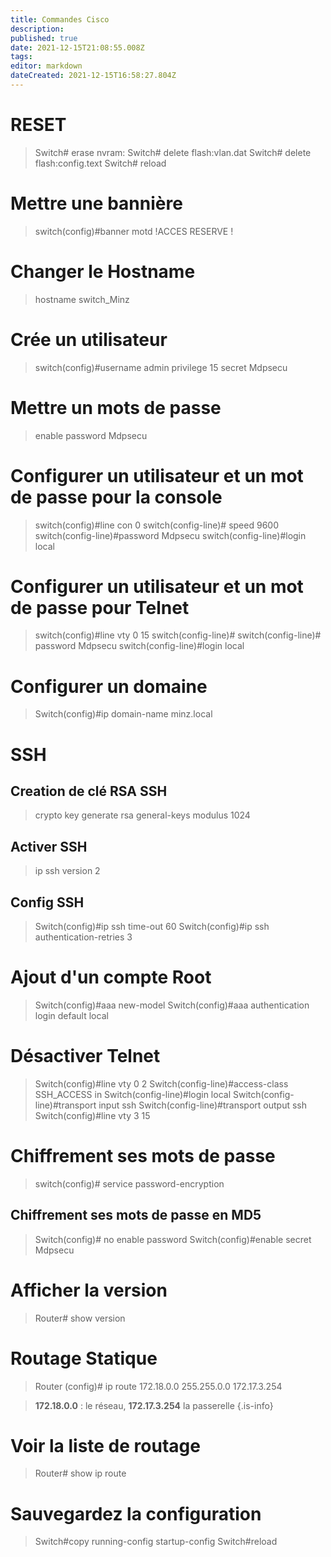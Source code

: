 ```yaml
---
title: Commandes Cisco
description: 
published: true
date: 2021-12-15T21:08:55.008Z
tags: 
editor: markdown
dateCreated: 2021-12-15T16:58:27.804Z
---
```


# RESET
> Switch# erase nvram:
Switch# delete flash:vlan.dat
Switch# delete flash:config.text
Switch# reload

# Mettre une bannière
> switch(config)#banner motd !ACCES RESERVE ! 

# Changer le Hostname
> hostname switch_Minz

# Crée un utilisateur
> switch(config)#username admin privilege 15 secret Mdpsecu

# Mettre un mots de passe
> enable password Mdpsecu

# Configurer un utilisateur et un mot de passe pour la console
> switch(config)#line con 0
switch(config-line)# speed 9600
switch(config-line)#password Mdpsecu
switch(config-line)#login local

# Configurer un utilisateur et un mot de passe pour Telnet
> switch(config)#line vty 0 15
switch(config-line)#
switch(config-line)# password Mdpsecu
switch(config-line)#login local

# Configurer un domaine
> Switch(config)#ip domain-name minz.local

# SSH
## Creation de clé RSA SSH
> crypto key generate rsa general-keys modulus 1024
## Activer SSH
>ip ssh version 2
## Config SSH
> Switch(config)#ip ssh time-out 60
Switch(config)#ip ssh authentication-retries 3 

# Ajout d'un compte Root
> Switch(config)#aaa new-model
Switch(config)#aaa authentication login default local

# Désactiver Telnet
> Switch(config)#line vty 0 2
Switch(config-line)#access-class SSH_ACCESS in 
Switch(config-line)#login local
Switch(config-line)#transport input ssh
Switch(config-line)#transport output ssh
Switch(config)#line vty 3 15 


# Chiffrement ses mots de passe
> switch(config)# service password-encryption

## Chiffrement ses mots de passe en MD5
> Switch(config)# no enable password 
Switch(config)#enable secret Mdpsecu

# Afficher la version
> Router# show version

# Routage Statique
> Router (config)# ip route 172.18.0.0 255.255.0.0 172.17.3.254

> **172.18.0.0** : le réseau, **172.17.3.254** la passerelle
{.is-info}

# Voir la liste de routage
> Router# show ip route

# Sauvegardez la configuration
> Switch#copy running-config startup-config 
Switch#reload

